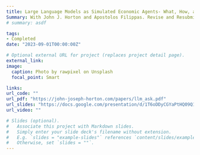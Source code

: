 ```yaml
---
title: Large Language Models as Simulated Economic Agents- What, How, and When we can learn from Homo Silicus.
Summary: With John J. Horton and Apostolos Filippas. Revise and Resubmit at The Review of Economics and Statistics.
# summary: asdf

tags:
- Completed
date: "2023-09-01T00:00:00Z"

# Optional external URL for project (replaces project detail page).
external_link: 
image:
  caption: Photo by rawpixel on Unsplash
  focal_point: Smart

links:
url_code: ""
url_pdf: "https://john-joseph-horton.com/papers/llm_ask.pdf"
url_slides: "https://docs.google.com/presentation/d/1T6oDDyCGYaPtHQ09Q1Mus4qAgbsX6aigHdzGcbjmY3g/edit#slide=id.p"
url_video: ""

# Slides (optional).
#   Associate this project with Markdown slides.
#   Simply enter your slide deck's filename without extension.
#   E.g. `slides = "example-slides"` references `content/slides/example-slides.md`.
#   Otherwise, set `slides = ""`.
---
```

